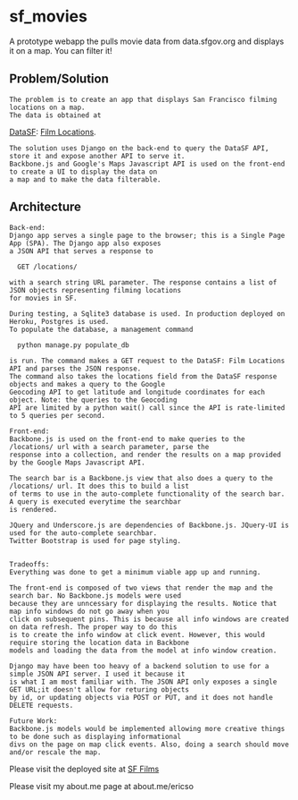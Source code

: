 # sf_movies
A prototype webapp the pulls movie data from data.sfgov.org and displays it on a map. You can filter it!

Problem/Solution
-----------

    The problem is to create an app that displays San Francisco filming locations on a map.
    The data is obtained at
[DataSF](https://data.sfgov.org/): [Film Locations](https://data.sfgov.org/Culture-and-Recreation/Film-Locations-in-San-Francisco/yitu-d5am?).
    
    The solution uses Django on the back-end to query the DataSF API, store it and expose another API to serve it.
    Backbone.js and Google's Maps Javascript API is used on the front-end to create a UI to display the data on
    a map and to make the data filterable.

Architecture
-----------

    Back-end:
    Django app serves a single page to the browser; this is a Single Page App (SPA). The Django app also exposes
    a JSON API that serves a response to 
    
      GET /locations/ 
    
    with a search string URL parameter. The response contains a list of JSON objects representing filming locations
    for movies in SF.
    
    During testing, a Sqlite3 database is used. In production deployed on Heroku, Postgres is used.
    To populate the database, a management command
    
      python manage.py populate_db
    
    is run. The command makes a GET request to the DataSF: Film Locations API and parses the JSON response.
    The command also takes the locations field from the DataSF response objects and makes a query to the Google
    Geocoding API to get latitude and longitude coordinates for each object. Note: the queries to the Geocoding
    API are limited by a python wait() call since the API is rate-limited to 5 queries per second.
    
    Front-end:
    Backbone.js is used on the front-end to make queries to the /locations/ url with a search parameter, parse the
    response into a collection, and render the results on a map provided by the Google Maps Javascript API.
    
    The search bar is a Backbone.js view that also does a query to the /locations/ url. It does this to build a list
    of terms to use in the auto-complete functionality of the search bar. A query is executed everytime the searchbar
    is rendered.
    
    JQuery and Underscore.js are dependencies of Backbone.js. JQuery-UI is used for the auto-complete searchbar.
    Twitter Bootstrap is used for page styling.
    
    
    Tradeoffs:
    Everything was done to get a minimum viable app up and running.
    
    The front-end is composed of two views that render the map and the search bar. No Backbone.js models were used
    because they are unncessary for displaying the results. Notice that map info windows do not go away when you
    click on subsequent pins. This is because all info windows are created on data refresh. The proper way to do this
    is to create the info window at click event. However, this would require storing the location data in Backbone
    models and loading the data from the model at info window creation.
    
    Django may have been too heavy of a backend solution to use for a simple JSON API server. I used it because it
    is what I am most familiar with. The JSON API only exposes a single GET URL;it doesn't allow for returing objects
    by id, or updating objects via POST or PUT, and it does not handle DELETE requests.
    
    Future Work:
    Backbone.js models would be implemented allowing more creative things to be done such as displaying informational
    divs on the page on map click events. Also, doing a search should move and/or rescale the map.
    

Please visit the deployed site at [SF Films](https://sffilms.heroku.com)

Please visit my about.me page at about.me/ericso
